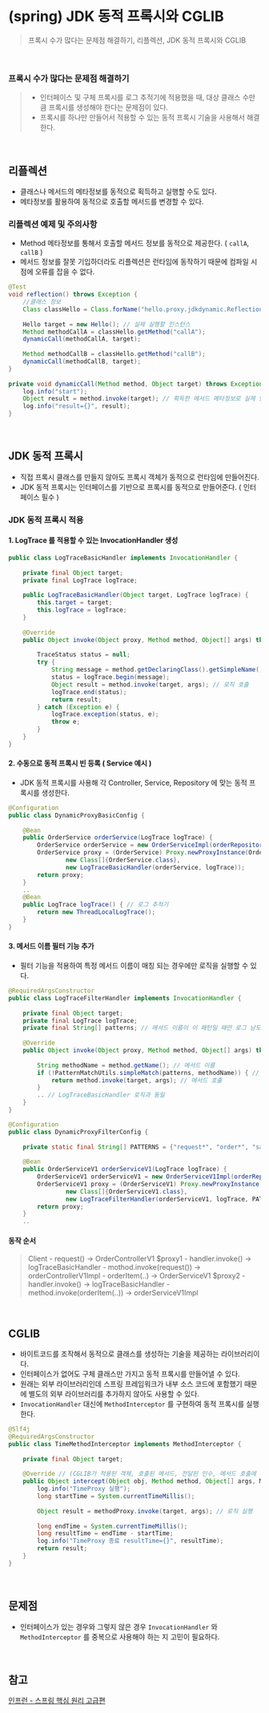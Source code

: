 # (spring) JDK 동적 프록시와 CGLIB
> 프록시 수가 많다는 문제점 해결하기, 리플렉션, JDK 동적 프록시와 CGLIB

<br>

### 프록시 수가 많다는 문제점 해결하기
> - 인터페이스 및 구체 프록시를 로그 추적기에 적용했을 때, 대상 클래스 수만큼 프록시를 생성해야 한다는 문제점이 있다.
> - 프록시를 하나만 만들어서 적용할 수 있는 동적 프록시 기술을 사용해서 해결한다.

<br>

## 리플렉션
- 클래스나 메서드의 메타정보를 동적으로 획득하고 실행할 수도 있다. 
- 메타정보를 활용하여 동적으로 호출할 메서드를 변경할 수 있다.

### 리플렉션 예제 및 주의사항 
- Method 메타정보를 통해서 호출할 메서드 정보를 동적으로 제공한다. ( `callA`, `callB` )
- 메서드 정보를 잘못 기입하더라도 리플렉션은 런타임에 동작하기 때문에 컴파일 시점에 오류를 잡을 수 없다. 
```java
@Test  
void reflection() throws Exception {  
    //클래스 정보  
    Class classHello = Class.forName("hello.proxy.jdkdynamic.ReflectionTest$Hello");  
  
    Hello target = new Hello(); // 실제 실행할 인스턴스
    Method methodCallA = classHello.getMethod("callA");  
    dynamicCall(methodCallA, target);  
  
    Method methodCallB = classHello.getMethod("callB");  
    dynamicCall(methodCallB, target);  
}  
  
private void dynamicCall(Method method, Object target) throws Exception {  
    log.info("start");  
    Object result = method.invoke(target); // 획득한 메서드 메타정보로 실제 인스턴스 메서드 호출
    log.info("result={}", result);  
}
```

<br>

## JDK 동적 프록시
- 직접 프록시 클래스를 만들지 않아도 프록시 객체가 동적으로 런타임에 만들어진다. 
- JDK 동적 프록시는 인터페이스를 기반으로 프록시를 동적으로 만들어준다. ( 인터페이스 필수 )

### JDK 동적 프록시 적용
#### 1. LogTrace 를 적용할 수 있는 InvocationHandler 생성
```java
public class LogTraceBasicHandler implements InvocationHandler {  
  
    private final Object target;  
    private final LogTrace logTrace;  
  
    public LogTraceBasicHandler(Object target, LogTrace logTrace) {  
        this.target = target;  
        this.logTrace = logTrace;  
    }  
  
    @Override  
    public Object invoke(Object proxy, Method method, Object[] args) throws Throwable {  
  
        TraceStatus status = null;  
        try {  
            String message = method.getDeclaringClass().getSimpleName() + "." + method.getName() + "()";
            status = logTrace.begin(message);  
            Object result = method.invoke(target, args); // 로직 호출
            logTrace.end(status);  
            return result;  
        } catch (Exception e) {  
            logTrace.exception(status, e);  
            throw e;  
        }  
    }  
}
```

#### 2. 수동으로 동적 프록시 빈 등록 ( Service 예시 )
- JDK 동적 프록시를 사용해 각 Controller, Service, Repository 에 맞는 동적 프록시를 생성한다. 
```java
@Configuration  
public class DynamicProxyBasicConfig {  
    
    @Bean  
    public OrderService orderService(LogTrace logTrace) {  
        OrderService orderService = new OrderServiceImpl(orderRepository(logTrace));  
        OrderService proxy = (OrderService) Proxy.newProxyInstance(OrderService.class.getClassLoader(),  
                new Class[]{OrderService.class},  
                new LogTraceBasicHandler(orderService, logTrace));  
        return proxy;
    }
    ..
	@Bean  
	public LogTrace logTrace() { // 로그 추적기 
	    return new ThreadLocalLogTrace();  
	}
}
```

#### 3. 메서드 이름 필터 기능 추가
- 필터 기능을 적용하여 특정 메서드 이름이 매칭 되는 경우에만 로직을 실행할 수 있다. 
```java
@RequiredArgsConstructor  
public class LogTraceFilterHandler implements InvocationHandler {  
  
    private final Object target;  
    private final LogTrace logTrace;  
    private final String[] patterns; // 메서드 이름이 이 패턴일 때만 로그 남도록
  
    @Override  
    public Object invoke(Object proxy, Method method, Object[] args) throws Throwable {  
  
        String methodName = method.getName(); // 메서드 이름  
        if (!PatternMatchUtils.simpleMatch(patterns, methodName)) { // 해당 메서드 이름이 패턴에 맞지 않다면 ( request*, save, .. )            
	        return method.invoke(target, args); // 메서드 호출  
        }
        .. // LogTraceBasicHandler 로직과 동일
	}
}

@Configuration  
public class DynamicProxyFilterConfig {  
  
    private static final String[] PATTERNS = {"request*", "order*", "save*"}; // 로그 남길 패턴 정의  
  
    @Bean  
    public OrderServiceV1 orderServiceV1(LogTrace logTrace) {  
        OrderServiceV1 orderServiceV1 = new OrderServiceV1Impl(orderRepositoryV1(logTrace));  
        OrderServiceV1 proxy = (OrderServiceV1) Proxy.newProxyInstance(OrderServiceV1.class.getClassLoader(),  
                new Class[]{OrderServiceV1.class},  
                new LogTraceFilterHandler(orderServiceV1, logTrace, PATTERNS));  
        return proxy;  
    }
    ..
```

#### 동작 순서

> Client - request() → OrderControllerV1 $proxy1 
>       - handler.invoke() → logTraceBasicHandler 
>       - mothod.invoke(request()) → orderControllerV1Impl 
>       - orderItem(..) → OrderServiceV1 $proxy2 
>       - handler.invoke() → logTraceBasicHandler 
>       - method.invoke(orderItem(..)) → orderServiceV1Impl

<br>

## CGLIB
- 바이트코드를 조작해서 동적으로 클래스를 생성하는 기술을 제공하는 라이브러리이다.
- 인터페이스가 없어도 구체 클래스만 가지고 동적 프록시를 만들어낼 수 있다. 
- 원래는 외부 라이브러리인데 스프링 프레임워크가 내부 소스 코드에 포함했기 때문에 별도의 외부 라이브러리를 추가하지 않아도 사용할 수 있다. 
- `InvocationHandler` 대신에 `MethodInterceptor` 를 구현하여 동적 프록시를 실행한다.
```java
@Slf4j  
@RequiredArgsConstructor  
public class TimeMethodInterceptor implements MethodInterceptor {  
  
    private final Object target;  
  
    @Override // (CGLIB가 적용된 객체, 호출된 메서드, 전달된 인수, 메서드 호출에 사용할 proxy)    
    public Object intercept(Object obj, Method method, Object[] args, MethodProxy methodProxy) throws Throwable {  
        log.info("TimeProxy 실행");  
        long startTime = System.currentTimeMillis();  
  
        Object result = methodProxy.invoke(target, args); // 로직 실행  
  
        long endTime = System.currentTimeMillis();  
        long resultTime = endTime - startTime;  
        log.info("TimeProxy 종료 resultTime={}", resultTime);  
        return result;  
    }  
}
```

<br>

## 문제점
- 인터페이스가 있는 경우와 그렇지 않은 경우 `InvocationHandler` 와 `MethodInterceptor` 를 중복으로 사용해야 하는 지 고민이 필요하다.

<br>

## 참고 
[인프런 - 스프링 핵심 원리 고급편](https://inf.run/FWeFN) 